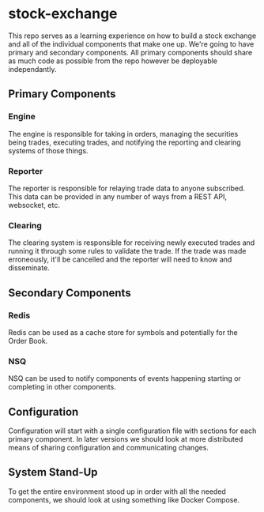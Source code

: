 # stock-exchange

This repo serves as a learning experience on how to build a stock exchange and all of the individual components that make one up.  We're going to have primary and secondary components.  All primary components should share as much code as possible from the repo however be deployable independantly.

## Primary Components

### Engine

The engine is responsible for taking in orders, managing the securities being trades, executing trades, and notifying the reporting and clearing systems of those things.

### Reporter

The reporter is responsible for relaying trade data to anyone subscribed.  This data can be provided in any number of ways from a REST API, websocket, etc.

### Clearing

The clearing system is responsible for receiving newly executed trades and running it through some rules to validate the trade.  If the trade was made erroneously, it'll be cancelled and the reporter will need to know and disseminate.  

## Secondary Components

### Redis

Redis can be used as a cache store for symbols and potentially for the Order Book.

### NSQ

NSQ can be used to notify components of events happening starting or completing in other components.


## Configuration

Configuration will start with a single configuration file with sections for each primary component.  In later versions we should look at more distributed means of sharing configuration and communicating changes.

## System Stand-Up

To get the entire environment stood up in order with all the needed components, we should look at using something like Docker Compose.
